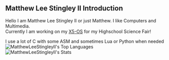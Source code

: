 ## Matthew Lee Stingley II Introduction
Hello I am Matthew Lee Stingley II or just Matthew. I like Computers and Multimedia.\
Currently I am working on my [X5-OS](https://github.com/MatthewLeeStingleyII/X5-OS) for my Highschool Science Fair!

I use a lot of C with some ASM and sometimes Lua or Python when needed\
![MatthewLeeStingleyII's Top Languages](https://github-readme-stats.vercel.app/api/top-langs/?username=MatthewLeeStingleyII&theme=vue-dark&show_icons=true&hide_border=true&layout=compact)\
![MatthewLeeStingleyII's Stats](https://github-readme-stats.vercel.app/api?username=MatthewLeeStingleyII&theme=vue-dark&show_icons=true&hide_border=true&count_private=false)
